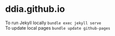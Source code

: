 # ddia.github.io

To run Jekyll locally `bundle exec jekyll serve`  
To update local pages `bundle update github-pages`
